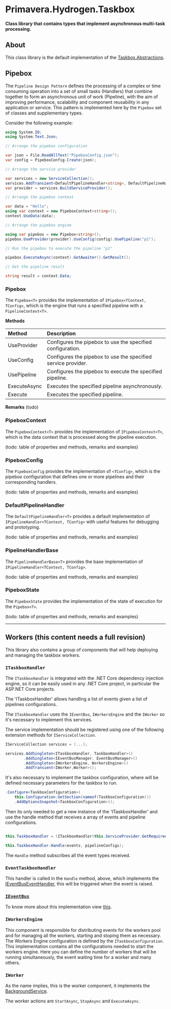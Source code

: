# Primavera.Hydrogen.Taskbox

**Class library that contains types that implement asynchronous multi-task processing.**

## About

This class library is the default implementation of the [Taskbox.Abstractions][TBXA].

[TBXA]: https://github.com/PrimaveraDeveloper/lithium/blob/master/ref/hydrogen-2.0/Taskbox.Abstractions.md

## Pipebox

The `Pipeline Design Pattern` defines the processing of a complex or time consuming operation into a set of small tasks (Handlers) that combine together to form an asynchronous unit of work (Pipeline), with the aim of improving performance, scalability and component reusability in any application or service. This pattern is implemented here by the `Pipebox` set of classes and supplementary types.

Consider the following example:

```csharp
using System.IO;
using System.Text.Json;

// Arrange the pipebox configuration

var json = File.ReadAllText("PipeboxConfig.json");
var config = PipeboxConfig.Create(json);

// Arrange the service provider

var services = new ServiceCollection();
services.AddTransient<DefaultPipelineHandler<string>, DefaultPipelineHandler<string>>();
var provider = services.BuildServiceProvider();

// Arrange the pipebox context

var data = "Hello";
using var context = new PipeboxContext<string>();
context.UseData(data);

// Arrange the pipebox engine

using var pipebox = new Pipebox<string>();
pipebox.UseProvider(provider).UseConfig(config).UsePipeline("p1");

// Run the pipebox to execute the pipeline "p1"

pipebox.ExecuteAsync(context).GetAwaiter().GetResult();

// Get the pipeline result

string result = context.Data;
```

### Pipebox

The `Pipebox<T>` provides the implementation of `IPipebox<TContext, TConfig>`, which is the engine that runs a specified pipeline with a `PipelineContext<T>`.

**Methods**

Method | Description
:--- | :---
UseProvider | Configures the pipebox to use the specified configuration.
UseConfig | Configures the pipebox to use the specified service provider.
UsePipeline | Configures the pipebox to execute the specified pipeline.
ExecuteAsync | Executes the specified pipeline asynchronously.
Execute | Executes the specified pipeline.

**Remarks**
(todo)

### PipeboxContext

The `PipeboxContext<T>` provides the implementation of `IPipeboxContext<T>`, which is the data context that is processed along the pipeline execution.

(todo: table of properties and methods, remarks and examples)

### PipeboxConfig

The `PipeboxConfig` provides the implementation of `<TConfig>`, which is the pipebox configuration that defines one or more pipelines and their corresponding handlers.

(todo: table of properties and methods, remarks and examples)

### DefaultPipelineHandler

The `DefaultPipelineHandler<T>` provides a default implementation of `IPipelineHandler<TContext, TConfig>` with useful features for debugging and prototyping.

(todo: table of properties and methods, remarks and examples)

### PipelineHandlerBase

The `PipelineHandlerBase<T>` provides the base implementation of `IPipelineHandler<TContext, TConfig>`.

(todo: table of properties and methods, remarks and examples)

### PipeboxState

The `PipeboxState` provides the implementation of the state of execution for the `Pipebox<T>`.

(todo: table of properties and methods, remarks and examples)

---

## Workers (this content needs a full revision)

This library also contains a group of components that will help deploying and managing the taskbox workers.

### `ITaskboxHandler`
The `ITaskboxHandler` is integrated with the .NET Core dependency injection engine, so it can be easily used in any .NET Core project, in particular the ASP.NET Core projects.

The 'ITaskboxHandler' allows handling a list of events given a list of pipelines configurations.

The `ITaskboxHandler` uses the `IEventBus`, `IWorkersEngine` and the `IWorker` so it's necessary to implement this services.

The service implementation should be registered using one of the following extension methods for `IServiceCollection`.

```csharp
IServiceCollection services = (...);

services.AddSingleton<ITaskboxHandler, TaskboxHandler>()
        .AddSingleton<IEventBusManager, EventBusManager>()
        .AddSingleton<IWorkersEngine, WorkersEngine>()
        .AddTransient<IWorker,Worker>();
```
It's also necessary to implement the taskbox configuration, where will be defined necessary parameters for the taskbox to run.

```csharp
.Configure<TaskboxConfiguration>(
    this.Configuration.GetSection(nameof(TaskboxConfiguration)))
    .AddOptionsSnapshot<TaskboxConfiguration>();
```

Then its only needed to get a new instance of the 'ITaskboxHandler' and use the handle method that receives a array of events and pipeline configurations.

```csharp

this.TaskboxHandler = (ITaskboxHandler)this.ServiceProvider.GetRequiredService(typeof(ITaskboxHandler));

this.TaskboxHandler.Handle(events, pipelineConfigs);

```
The `Handle` method subscribes all the event types received.


### `EventTaskboxHandler`

This handler is called in the `Handle` method, above, which implements the [IEventBusEventHandler<T>](EventBus.Abstractions.md), this will be triggered when the event is raised.


### [`IEventBus`](EventBus.Abstractions.md)

To know more about this implementation view [this](EventBus.Abstractions.md).

### `IWorkersEngine`

This component is responsible for distributing events for the workers pool and for managing all the workers, starting and stoping them as necessary. The Workers Engine configuration is defined by the `ITaskboxConfiguration`. This implementation contains all the configurations needed to start the workers engine. Here you can define the number of workers that will be running simultaneously, the event waiting time for a worker and many others.

### `IWorker`

As the name implies, this is the worker component, it implements the [BackgroundService](https://docs.microsoft.com/en-us/dotnet/api/microsoft.extensions.hosting.backgroundservice?view=dotnet-plat-ext-3.0). 

The worker actions are `StartAsync`, `StopAsync` and `ExecuteAsync`.

